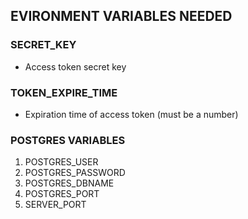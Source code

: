 

## EVIRONMENT VARIABLES NEEDED
### SECRET_KEY
- Access token secret key

### TOKEN_EXPIRE_TIME 
- Expiration time of access token (must be a number)

### POSTGRES VARIABLES
1. POSTGRES_USER 
2. POSTGRES_PASSWORD 
3. POSTGRES_DBNAME 
4. POSTGRES_PORT 
5. SERVER_PORT
